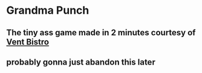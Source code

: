 # Grandma Punch
## The tiny ass game made in 2 minutes courtesy of [Vent Bistro](discord.gg/vent-bistro-811338657431814174)

## probably gonna just abandon this later

